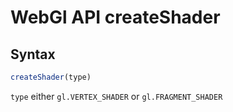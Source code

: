 # WebGl API createShader

## Syntax

```js
createShader(type)
```

`type` either `gl.VERTEX_SHADER` or `gl.FRAGMENT_SHADER`
